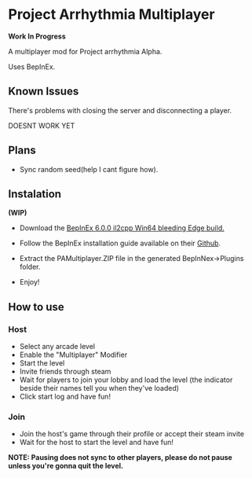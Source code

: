# **Project Arrhythmia Multiplayer**

**Work In Progress**

A multiplayer mod for Project arrhythmia Alpha.

Uses BepInEx.

## **Known Issues**

There's problems with closing the server and disconnecting a player.

DOESNT WORK YET

## **Plans**
 
* Sync random seed(help I cant figure how).
  

## **Instalation**
**(WIP)**

* Download the [BepInEx 6.0.0 il2cpp Win64 bleeding Edge build.](https://builds.bepinex.dev/projects/bepinex_be)
* Follow the BepInEx installation guide available on their [Github](https://github.com/BepInEx/BepInEx).
* Extract the PAMultiplayer.ZIP file in the generated BepInNex->Plugins folder.

* Enjoy!

## **How to use**

### Host

* Select any arcade level
* Enable the "Multiplayer" Modifier
* Start the level
* Invite friends through steam
* Wait for players to join your lobby and load the level (the indicator beside their names tell you when they've loaded)
* Click start log and have fun!


### Join 

* Join the host's game through their profile or accept their steam invite
* Wait for the host to start the level and have fun!


**NOTE: Pausing does not sync to other players, please do not pause unless you're gonna quit the level.**
